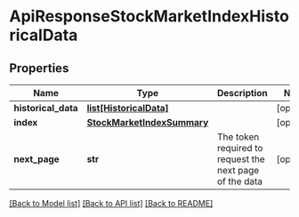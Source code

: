 # ApiResponseStockMarketIndexHistoricalData

## Properties
Name | Type | Description | Notes
------------ | ------------- | ------------- | -------------
**historical_data** | [**list[HistoricalData]**](HistoricalData.md) |  | [optional] 
**index** | [**StockMarketIndexSummary**](StockMarketIndexSummary.md) |  | [optional] 
**next_page** | **str** | The token required to request the next page of the data | [optional] 

[[Back to Model list]](../README.md#documentation-for-models) [[Back to API list]](../README.md#documentation-for-api-endpoints) [[Back to README]](../README.md)


